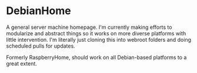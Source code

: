 DebianHome
=============

A general server machine homepage. I'm currently making efforts to modularize and abstract things so it works on more diverse platforms with little intervention. I'm literally just cloning this into webroot folders and doing scheduled pulls for updates.

Formerly RaspberryHome, should work on all Debian-based platforms to a great extent.
